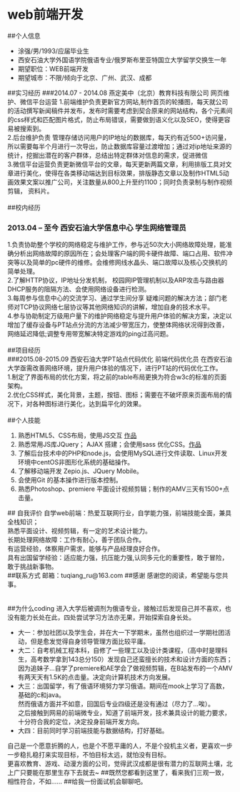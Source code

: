 # web前端开发
##个人信息
<ul>
		<li>涂强/男/1993/应届毕业生</li>
		<li>西安石油大学外国语学院俄语专业/俄罗斯布里亚特国立大学留学交换生一年</li>
		<li>期望职位：WEB前端开发</li>
		<li>期望城市：不限/倾向于北京、广州、武汉、成都</li>
</ul>

##实习经历
###2014.07 - 2014.08  燕定美中（北京）教育科技有限公司  网页维护、微信平台运营
1.前端维护负责更新官方网站,制作首页的轮播图，每天就公司的活动撰写新闻稿件并发布，发布时需要考虑到契合原来的网站结构，各个元素间的css样式和匹配图片格式，防止布局错误，需要做到语义化以及SEO，使得更容易被搜索到。<br>
2.后台维护负责 管理存储访问用户的IP地址的数据库，每天约有近500+访问量，所以需要每半个月进行一次导出，防止数据库容量过渡增加；通过对ip地址来源的统计，挖掘出潜在的客户群体，总结出特定群体对信息的需求，促进微信<br>
3.微信平台运营负责更新微信平台的文章，每天更新两篇文章，利用排版工具对文章进行美化，使得在各类移动端达到目标效果，排版静态文章以及制作HTML5动画效果文案以推广公司，关注数量从800上升至约1100；同时负责录制与制作视频剪辑， 资料片。<br>
<br>
##校内经历
### 2013.04 – 至今  西安石油大学信息中心	学生网络管理员
1.负责协助整个学校的网络稳定与维护工作，参与近50次大小网络故障处理，能准确分析出网络故障的原因所在；会处理客户端的网卡硬件故障、端口占用、软件冲突等以及简单的pc硬件的维修。会维修网线水晶头、端口故障以及核心交换机的简单处理。<br>
2.了解HTTP协议，IP地址分发机制，  校园网IP管理机制以及ARP攻击与路由器DHCP服务的阻隔方法、会使用网络设备进行检测。<br>
3.每周参与信息中心的交流学习、通过学生间分享 疑难问题的解决方法；部门老师对TCP协议网络七层协议等其他网络知识的讲解，增加自身的技术水平。<br>
4.参与协助制定万级用户量下的维护网络稳定与提升用户体验的解决方案，决定以增加了缓存设备与PT站点分流的方法减少带宽压力，使整体网络状况得到改善，网络延迟降低;调整专用带宽解决特定游戏的ping过高问题。<br>
<br>
##项目经历	
###2015.08-2015.09	西安石油大学PT站点代码优化	前端代码优化员
在西安石油大学亟需改善网络环境，提升用户体验的情况下，进行PT站的代码优化工作。<br>
1.制定了界面布局的优化方案，将之前的table布局更换为符合w3c的标准的页面架构。<br>
2.优化CSS样式，美化背景，主题，按钮、图标；需要在不破坏原来页面布局的情况下，对各种图标进行美化，达到扁平化的效果。<br>
<br>
##个人技能
<ol>
		<li>熟悉HTML5、CSS布局，使用JS交互  <a href="https://youlitu.github.io/Project/javaScriptFor12/javascriptFor12-index.html">作品</a></li>
		<li>熟悉常用JS库JQuery； AJAX 搭建；会使用sass 优化CSS。<a href="https://youlitu.github.io/">作品</a></li>
		<li>了解后台技术中的PHP和node.js，会使用MySQL进行文件读取、Linux开发环境中centOS非图形化系统的基础操作。</li>
		<li>了解移动端开发 Zepio.js、JQuery Mobile。</li>
		<li>会使用Git 的基本操作进行版本控制。</li>
		<li>熟悉Photoshop、premiere 平面设计视频剪辑；制作的AMV三天有1500+点击量。</li>
</ol>
## 自我评价	
自学web前端：热爱互联网行业，自学能力强，前端技能全面，兼具全栈知识；<br>
熟悉平面设计、视频剪辑，有一定的艺术设计能力。<br>
长期处理网络故障：工作有耐心，善于团队合作。<br>
有运营经验，体察用户需求，能够与产品经理良好合作。<br>
具有出国留学经验：适应能力强，抗压能力强,认同多元化的重要性，敢于冒险，敢于挑战新事物。<br>
##联系方式
邮箱：tuqiang_ru@163.com
##感谢
感谢您的阅读，希望能与您共事。
<br><br><br>
##为什么coding
进入大学后被调剂为俄语专业，接触过后发现自己并不喜欢，也没有能力长处在此，四处尝试学习方法亦无果，开始探索自身长处。
	<ul>
		<li>大一：参加社团以及学生会，并在大一下学期末，虽然也组织过一学期社团活动，但是愈发觉得自身领导管理方面比较平庸。</li>
		<li>大二：自考机械工程本科，自修了一些理工以及设计类课程，（高中时是理科生，高考数学拿到143总分150）发现自己还蛮擅长的技术和设计方面的东西；<br>因为追妹子...自学了premiere和AE学会了做视频剪辑，在B站发布的一个AMV有两天天有1.5K的点击量。决定向计算机技术方向发展。</li>
		<li>大三：出国留学，有了俄语环境努力学习俄语。期间在mook上学习了高数，基础的c和java。<br>然而俄语方面并不如意，回国后专业四级还是没有通过（尽力了...唉）。<br>之后接触到网易的前端微专业，知道了前端开发，技术兼具设计的能力要求，十分符合我的定位，决定投身前端开发方向。</li>
		<li>大四：目前同时学习前端技能与数据结构，打好基础。</li>
	</ul>

自己是一个愿意折腾的人，也是个不愿平庸的人，不是个投机主义者，更喜欢一步一步稳扎稳打来实现目标，不怕目标太远，就怕没有目标。
<br>更喜欢教育、游戏、动漫方面的公司，觉得武汉成都是很有潜力的互联网土壤，北上广只要能在那里生存下去就去~
##既然您都看到这里了，看来我们三观一致，相性符合，不如……
##给我一份面试机会聊聊吧。
